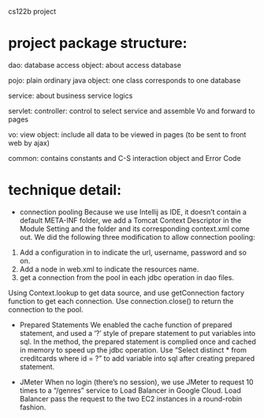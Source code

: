 cs122b project

# project package structure:

dao: database access object: about access database

pojo: plain ordinary java object: one class corresponds to one database

service: about business service logics

servlet: controller: control to select service and assemble Vo and forward to pages

vo: view object: include all data to be viewed in pages (to be sent to front web by ajax)

common: contains constants and C-S interaction object and Error Code

# technique detail:
* connection pooling
Because we use Intellij as IDE, it doesn’t contain a default META-INF folder, we add a Tomcat Context Descriptor in the Module Setting and the folder and its corresponding context.xml come out. We did the following three modification to allow connection pooling:
1)	Add a <Resource> configuration in <Context> to indicate the url, username, password and so on.
2)	Add a <resource-ref> node in web.xml to indicate the resources name.
3)	get a connection from the pool in each jdbc operation in dao files.

Using Context.lookup to get data source, and use getConnection factory function to get each connection. Use connection.close() to return the connection to the pool.


* Prepared Statements
We enabled the cache function of prepared statement, and used a ‘?’ style of prepare statement to put variables into sql. In the method, the prepared statement is complied once and cached in memory to speed up the jdbc operation.
Use “Select distinct * from creditcards where id = ?” to add variable into sql after creating prepared statement.

* JMeter
When no login (there’s no session), we use JMeter to request 10 times to a “/genres” service to Load Balancer in Google Cloud.
Load Balancer pass the request to the two EC2 instances in a round-robin fashion.
